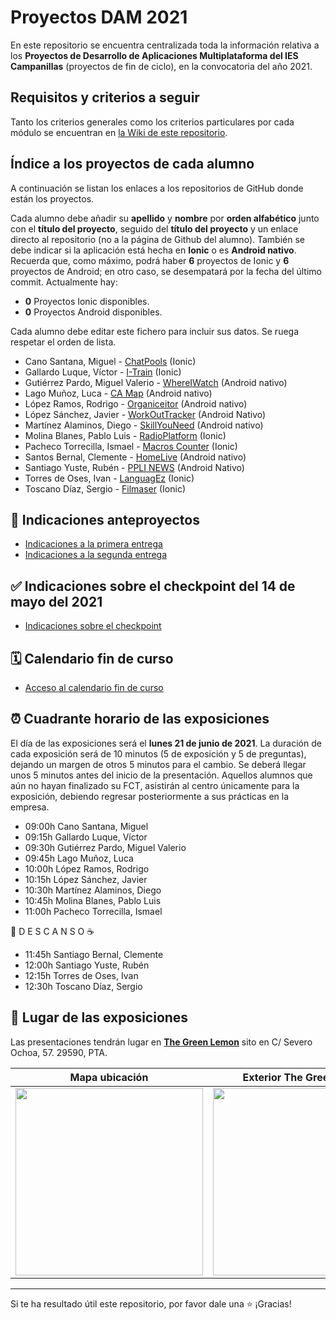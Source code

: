 # Proyectos DAM 2021

En este repositorio se encuentra centralizada toda la información relativa a los **Proyectos de Desarrollo de Aplicaciones Multiplataforma del IES Campanillas** (proyectos de fin de ciclo), en la convocatoria del año 2021.

## Requisitos y criterios a seguir

Tanto los criterios generales como los criterios particulares por cada módulo se encuentran en [la Wiki de este repositorio](https://github.com/IESCampanillas/proyectos-dam-2021/wiki).

## Índice a los proyectos de cada alumno

A continuación se listan los enlaces a los repositorios de GitHub donde están los proyectos. 

Cada alumno debe añadir su **apellido** y **nombre** por **orden alfabético** junto con el **título del proyecto**, seguido del **título del proyecto** y un enlace directo al repositorio (no a la página de Github del alumno). También se debe indicar si la aplicación está hecha en **Ionic** o es **Android nativo**. Recuerda que, como máximo, podrá haber **6** proyectos de Ionic y **6** proyectos de Android; en otro caso, se desempatará por la fecha del último commit. Actualmente hay:

- **0** Proyectos Ionic disponibles.
- **0** Proyectos Android disponibles.

Cada alumno debe editar este fichero para incluir sus datos. Se ruega respetar el orden de lista.

* Cano Santana, Miguel - [ChatPools](https://github.com/miguelcanosantana/ChatPools) (Ionic)
* Gallardo Luque, Víctor  - [I-Train](https://github.com/VictorGallardo/I-Train) (Ionic)
* Gutiérrez Pardo, Miguel Valerio - [WhereIWatch](https://github.com/BeTheVal/WhereIWatch) (Android nativo)
* Lago Muñoz, Luca - [CA Map](https://github.com/ROMthesheep/CA-Map) (Android nativo)
* López Ramos, Rodrigo - [Organiceitor](https://github.com/rodrigolopezramoss/ProyectoFinCiclo-Organiceitor) (Android nativo)
* López Sánchez, Javier - [WorkOutTracker](https://github.com/javier-l0pez/WorkOutTracker) (Android Nativo)
* Martínez Alaminos, Diego - [SkillYouNeed](https://github.com/diegomartinezalaminos/SkillYouNeed) (Android nativo)
* Molina Blanes, Pablo Luis - [RadioPlatform](https://github.com/PabloLuisMolinaBlanes/RadioPlatform) (Ionic)
* Pacheco Torrecilla, Ismael - [Macros Counter](https://github.com/ismaelpacheco13/macros-counter-ionic-final) (Ionic)
* Santos Bernal, Clemente - [HomeLive](https://github.com/damcsb/HomeLive) (Android nativo)
* Santiago Yuste, Rubén - [PPLI NEWS](https://github.com/RSY96/PPLI-NEWS) (Android Nativo)
* Torres de Oses, Ivan - [LanguagEz](https://github.com/IvanTorres21/LanguagEz) (Ionic)
* Toscano Díaz, Sergio - [Filmaser](https://github.com/sergiotoscanodiaz/Filmaser) (Ionic)


## 📝 Indicaciones anteproyectos
* [Indicaciones a la primera entrega](https://docs.google.com/document/d/12efLNqLAXuKp9zxm_fMtWnbXIhDRQ0tWEHac8LWHk1Q/edit?usp=sharing)
* [Indicaciones a la segunda entrega](https://docs.google.com/document/d/1O-3Z-LAqq3eDTv1ZBYK8cg8jUiU9oVgSk0qhk9WsNP0/edit?usp=sharing)

## ✅ Indicaciones sobre el checkpoint del 14 de mayo del 2021
* [Indicaciones sobre el checkpoint](https://docs.google.com/document/d/1BC-frabzdw1o3YSmTkbQCTr-HbWNbJPfyVScXRbB7LQ/edit)

## 🗓️ Calendario fin de curso
* [Acceso al calendario fin de curso](https://docs.google.com/document/d/1YUECtVGsCXCObxw-qq7QhTZ2DDvsi0_Wk2amDv5ReCw/edit)

## ⏰ Cuadrante horario de las exposiciones

El día de las exposiciones será el **lunes 21 de junio de 2021**. La duración de cada exposición será de 10 minutos (5 de exposición y 5 de preguntas), dejando un margen de otros 5 minutos para el cambio. Se deberá llegar unos 5 minutos antes del inicio de la presentación. Aquellos alumnos que aún no hayan finalizado su FCT, asistirán al centro únicamente para la exposición, debiendo regresar posteriormente a sus prácticas en la empresa.

* 09:00h Cano Santana, Miguel
* 09:15h Gallardo Luque, Víctor
* 09:30h Gutiérrez Pardo, Miguel Valerio
* 09:45h Lago Muñoz, Luca
* 10:00h López Ramos, Rodrigo
* 10:15h López Sánchez, Javier
* 10:30h Martínez Alaminos, Diego
* 10:45h Molina Blanes, Pablo Luis
* 11:00h Pacheco Torrecilla, Ismael

 🥪 D E S C A N S O ☕

* 11:45h Santiago Bernal, Clemente
* 12:00h Santiago Yuste, Rubén
* 12:15h Torres de Oses, Ivan
* 12:30h Toscano Díaz, Sergio

## :school: Lugar de las exposiciones

Las presentaciones tendrán lugar en [**The Green Lemon**](https://goo.gl/maps/Q5noq78cF3u7mwQZ9) sito en C/ Severo Ochoa, 57. 29590, PTA.

Mapa ubicación             | Exterior The Green Lemon  | Interior The Green Lemon
:-------------------------:|:-------------------------:|:-------------------------:
<a href="https://goo.gl/maps/Q5noq78cF3u7mwQZ9" target="_blank"><img src="https://github.com/IESCampanillas/proyectos-dam-2021/blob/master/TGL_mapa_ubicacion.png" width="300" /></a>  |  <img src="https://github.com/IESCampanillas/proyectos-dam-2021/blob/master/TGL_edificio.png" width="300" />  |  <img src="https://github.com/IESCampanillas/proyectos-dam-2021/blob/master/TGL_interior.png" width="300" />|




<hr>

Si te ha resultado útil este repositorio, por favor dale una :star: ¡Gracias!
